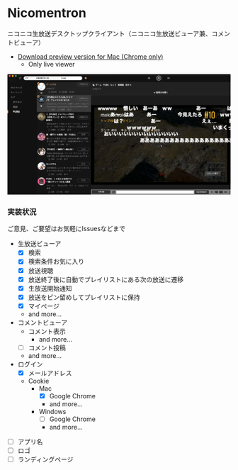 # Nicomentron
ニコニコ生放送デスクトップクライアント（ニコニコ生放送ビューア兼、コメントビューア）

- [Download preview version for Mac (Chrome only)](https://github.com/tsuwatch/nicomentron/releases/download/v0.3.4/nicomentron-darwin-x64.zip)
  - Only live viewer

![](/screenshots/preview.png)

### 実装状況

ご意見、ご要望はお気軽にIssuesなどまで

- 生放送ビューア
  - [x] 検索
  - [x] 検索条件お気に入り 
  - [x] 放送視聴
  - [x] 放送終了後に自動でプレイリストにある次の放送に遷移
  - [x] 生放送開始通知
  - [x] 放送をピン留めしてプレイリストに保持
  - [x] マイページ
  - and more...
- コメントビューア
  - コメント表示
    - and more...
  - [ ] コメント投稿
  - and more...
- ログイン
  - [x] メールアドレス
  - Cookie
    - Mac
      - [x] Google Chrome
      - and more...
    - Windows
      - [ ] Google Chrome
      - and more...
- [ ] アプリ名
- [ ] ロゴ
- [ ] ランディングページ
